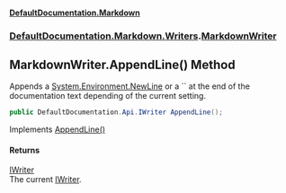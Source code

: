 #### [DefaultDocumentation\.Markdown](../../../../index.md 'index')
### [DefaultDocumentation\.Markdown\.Writers](../../../../index.md#DefaultDocumentation.Markdown.Writers 'DefaultDocumentation\.Markdown\.Writers').[MarkdownWriter](index.md 'DefaultDocumentation\.Markdown\.Writers\.MarkdownWriter')

## MarkdownWriter\.AppendLine\(\) Method

Appends a [System\.Environment\.NewLine](https://learn.microsoft.com/en-us/dotnet/api/system.environment.newline 'System\.Environment\.NewLine') or a `` at the end of the documentation text depending of the current setting\.

```csharp
public DefaultDocumentation.Api.IWriter AppendLine();
```

Implements [AppendLine\(\)](https://github.com/Doraku/DefaultDocumentation/blob/master/documentation/api/DefaultDocumentation/Api/IWriter/AppendLine().md 'DefaultDocumentation\.Api\.IWriter\.AppendLine')

#### Returns
[IWriter](https://github.com/Doraku/DefaultDocumentation/blob/master/documentation/api/DefaultDocumentation/Api/IWriter/index.md 'DefaultDocumentation\.Api\.IWriter')  
The current [IWriter](https://github.com/Doraku/DefaultDocumentation/blob/master/documentation/api/DefaultDocumentation/Api/IWriter/index.md 'DefaultDocumentation\.Api\.IWriter')\.